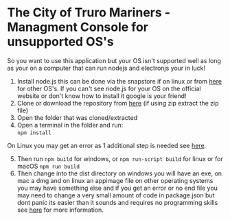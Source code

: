 # The City of Truro Mariners - Managment Console for unsupported OS's

So you want to use this application but your OS isn't supported well as long as your on a computer that can run nodejs and electronjs your in luck!

1. Install node.js this can be done via the snapstore if on linux or from [here](https://nodejs.org/en/download/) for other OS's. If you can't see node.js for your OS on the official website or don't know how to install it google is your friend!
2. Clone or download the repository from [here](https://github.com/futurelucas4502/management_console) (if using zip extract the zip file)
3. Open the folder that was cloned/extracted
4. Open a terminal in the folder and run: <br />
    `npm install`

On Linux you may get an error as 1 additional step is needed see [here](https://github.com/atom/node-keytar#on-linux).

5. Then run `npm build` for windows, or `npm run-script build` for linux or for macOS `npm run build`
6. Then change into the dist directory on windows you will have an exe, on mac a dmg and on linux an appimage file on other operating systems you may have something else and if you get an error or no end file you may need to change a very small amount of code in package.json but dont panic its easier than it sounds and requires no programming skills see [here](https://www.electron.build/configuration/configuration) for more information.
